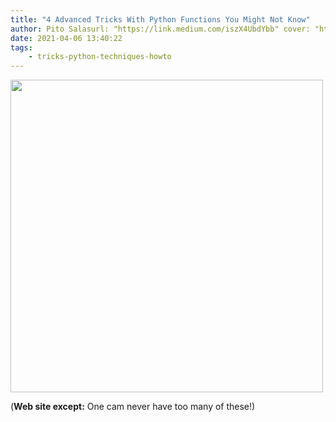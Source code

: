 ```yaml
---
title: "4 Advanced Tricks With Python Functions You Might Not Know"
author: Pito Salasurl: "https://link.medium.com/iszX4UbdYbb" cover: "https://miro.medium.com/max/1200/0*ifoTBfwpki_hW-dt" 
date: 2021-04-06 13:40:22
tags:
    - tricks-python-techniques-howto
---
```

<img src=https://miro.medium.com/max/1200/0*ifoTBfwpki_hW-dt width="500">



(**Web site except:** One cam never have too many of these!) 
